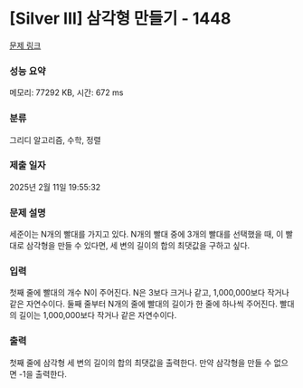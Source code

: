# [Silver III] 삼각형 만들기 - 1448 

[문제 링크](https://www.acmicpc.net/problem/1448) 

### 성능 요약

메모리: 77292 KB, 시간: 672 ms

### 분류

그리디 알고리즘, 수학, 정렬

### 제출 일자

2025년 2월 11일 19:55:32

### 문제 설명

<p>세준이는 N개의 빨대를 가지고 있다. N개의 빨대 중에 3개의 빨대를 선택했을 때, 이 빨대로 삼각형을 만들 수 있다면, 세 변의 길이의 합의 최댓값을 구하고 싶다.</p>

### 입력 

 <p>첫째 줄에 빨대의 개수 N이 주어진다. N은 3보다 크거나 같고, 1,000,000보다 작거나 같은 자연수이다. 둘째 줄부터 N개의 줄에 빨대의 길이가 한 줄에 하나씩 주어진다. 빨대의 길이는 1,000,000보다 작거나 같은 자연수이다.</p>

### 출력 

 <p>첫째 줄에 삼각형 세 변의 길이의 합의 최댓값을 출력한다. 만약 삼각형을 만들 수 없으면 -1을 출력한다.</p>

